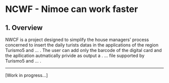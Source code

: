 # NCWF - Nimoe can work faster

## 1. Overview

NWCF is a project designed to simplify the house managers' process concerned to insert the daily turists datas in the applications of the region Turismo5 and ... .
The user can add only the barcode of the digital card and the apllication autmatically privide as output a . ...  file supported by Turismo5 and ... .

---------------

[Work in progress...]